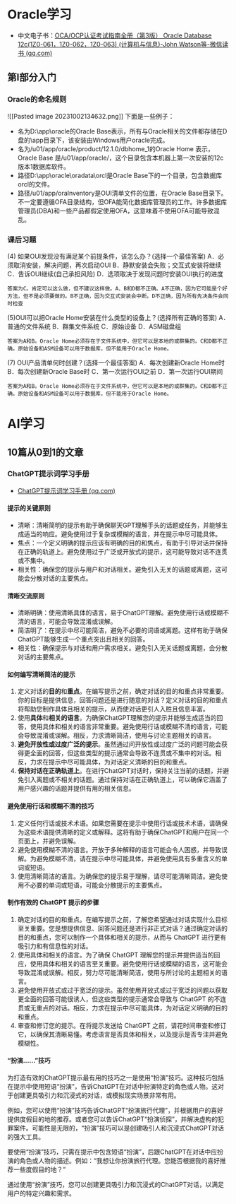 # Oracle学习
- 中文电子书：[OCA/OCP认证考试指南全册（第3版） Oracle Database 12c(1Z0-061，1Z0-062，1Z0-063) (计算机与信息)-John Watson等-微信读书 (qq.com)](https://weread.qq.com/web/reader/3ee329b0719dacdd3ee96bdkc51323901dc51ce410c121b)
## 第I部分入门
### Oracle的命名规则
![[Pasted image 20231002134632.png]]
下面是一些例子：
- 名为D:\\app\\oracle的Oracle Base表示，所有与Oracle相关的文件都存储在D盘的\app目录下，该安装由Windows用户oracle完成。
- 名为/u01/app/oracle/product/12.1.0/dbhome_1的Oracle Home 表示，Oracle Base 是/u01/app/oracle/，这个目录包含本机器上第一次安装的12c版本1数据库软件。
- 路径D:\\app\\oracle\\oradata\\orcl是Oracle Base下的一个目录，包含数据库orcl的文件。
- 路径/u01/app/oraInventory是OUI清单文件的位置，在Oracle Base目录下。不一定要遵循OFA目录结构，但OFA能简化数据库管理员的工作。许多数据库管理员(DBA)和一些产品都假定使用OFA，这意味着不使用OFA可能导致混乱。
### 课后习题
(4) 如果OUI发现没有满足某个前提条件，该怎么办？(选择一个最佳答案)
A．必须取消安装，解决问题，再次启动OUI
B．静默安装会失败；交互式安装将继续
C．告诉OUI继续(自己承担风险)
D．选项取决于发现问题时安装OUI执行的进度
```ad-note
答案为C。肯定可以这么做，但不建议这样做。A、B和D都不正确。A不正确，因为它可能是个好方法，但不是必须要做的。B不正确，因为交互式安装会中断。D不正确，因为所有先决条件会同时检查
```
(5)OUI可以把Oracle Home安装在什么类型的设备上？(选择所有正确的答案)
A．普通的文件系统
B．群集文件系统
C．原始设备
D．ASM磁盘组
```ad-note
答案为A和B。Oracle Home必须存在于文件系统中，但它可以是本地的或群集的。C和D都不正确。原始设备和ASM设备可以用于数据库，但不能用于Oracle Home。
```
(7) OUI产品清单何时创建？(选择一个最佳答案)
A．每次创建新Oracle Home时
B．每次创建新Oracle Base时
C．第一次运行OUI之前
D．第一次运行OUI期间
```ad-note
答案为A和B。Oracle Home必须存在于文件系统中，但它可以是本地的或群集的。C和D都不正确。原始设备和ASM设备可以用于数据库，但不能用于Oracle Home。
```
# AI学习
## 10篇从0到1的文章
### ChatGPT提示词学习手册
- [ChatGPT提示词学习手册 (qq.com)](https://mp.weixin.qq.com/s/C2zYGGVzcoCippNzf30-Jg)
#### 提示的关键原则
- 清晰：清晰简明的提示有助于确保聊天GPT理解手头的话题或任务，并能够生成适当的响应。避免使用过于复杂或模糊的语言，并在提示中尽可能具体。
- 焦点：一个定义明确的提示应该有明确的目的和焦点，有助于引导对话并保持在正确的轨道上。避免使用过于广泛或开放式的提示，这可能导致对话不连贯或不集中。
- 相关性：确保您的提示与用户和对话相关。避免引入无关的话题或离题，这可能会分散对话的主要焦点。
#### 清晰交流原则
- 清晰明确：使用清晰具体的语言，易于ChatGPT理解。避免使用行话或模糊不清的语言，可能会导致混淆或误解。
- 简洁明了：在提示中尽可能简洁，避免不必要的词语或离题。这样有助于确保ChatGPT能够生成一个重点突出且相关的回答。
- 相关性：确保提示与对话和用户需求相关。避免引入无关话题或离题，会分散对话的主要焦点。
#### 如何编写清晰简洁的提示
1. 定义对话的**目的**和**重点**。在编写提示之前，确定对话的目的和重点非常重要。你的目标是提供信息，回答问题还是进行随意的对话？定义对话的目的和重点将帮助您制作具体且相关的提示，从而使对话更引人入胜且信息丰富。
2. 使用**具体**和**相关的语言**。为确保ChatGPT理解您的提示并能够生成适当的回答，使用具体和相关的语言非常重要。避免使用行话或模糊不清的语言，可能会导致混淆或误解。相反，力求清晰简洁，使用与讨论主题相关的语言。
3. **避免开放性或过度广泛的提示**。虽然通过问开放性或过度广泛的问题可能会获得更全面的回答，但这些类型的提示通常会导致不连贯或不集中的对话。相反，力求在提示中尽可能具体，为对话定义清晰的目的和重点。
4. **保持对话在正确轨道上**。在进行ChatGPT对话时，保持关注当前的话题，并避免引入离题或不相关的话题。通过保持对话在正确轨道上，可以确保它涵盖了用户感兴趣的话题并提供有用的相关信息。
#### 避免使用行话和模糊不清的技巧
1. 定义任何行话或技术术语。如果您需要在提示中使用行话或技术术语，请确保为这些术语提供清晰的定义或解释。这将有助于确保ChatGPT和用户在同一个页面上，并避免误解。
2. 避免使用模糊不清的语言。开放于多种解释的语言可能会令人困惑，并导致误解。为避免模糊不清，请在提示中尽可能具体，并避免使用具有多重含义的单词或短语。
3. 使用清晰简洁的语言。为确保您的提示易于理解，请尽可能清晰简洁。避免使用不必要的单词或短语，可能会分散提示的主要焦点。
#### 制作有效的 ChatGPT 提示的步骤
1. 确定对话的目的和重点。在编写提示之前，了解您希望通过对话实现什么目标至关重要。您是想提供信息、回答问题还是进行非正式对话？通过确定对话的目的和重点，您可以制作一个具体和相关的提示，从而与 ChatGPT 进行更有吸引力和有信息性的对话。
2. 使用具体和相关的语言。为了确保 ChatGPT 理解您的提示并提供适当的回应，使用具体和相关的语言至关重要。避免使用行话或模糊的语言，这可能会导致混淆或误解。相反，努力尽可能清晰简洁，使用与所讨论的主题相关的语言。
3. 避免使用开放式或过于宽泛的提示。虽然使用开放式或过于宽泛的问题以获取更全面的回答可能很诱人，但这些类型的提示通常会导致与 ChatGPT 的不连贯或无重点的对话。相反，力求在提示中尽可能具体，为对话定义明确的目的和重点。
4. 审查和修订您的提示。在将提示发送给 ChatGPT 之前，请花时间审查和修订它，以确保其清晰易懂。考虑语言是否具体和相关，以及提示是否专注并避免模糊性。
#### “扮演……”技巧
为打造有效的ChatGPT提示最有用的技巧之一是使用“扮演”技巧。这种技巧包括在提示中使用短语“扮演”，告诉ChatGPT在对话中扮演特定的角色或人物。这对于创建更具吸引力和沉浸式的对话，或模拟现实场景非常有用。  

例如，您可以使用“扮演”技巧告诉ChatGPT“扮演旅行代理”，并根据用户的喜好提供度假目的地的推荐。或者您可以告诉ChatGPT“扮演侦探”，并解决虚构的犯罪案件。可能性是无限的，“扮演”技巧可以是创建吸引人和沉浸式ChatGPT对话的强大工具。  

要使用“扮演”技巧，只需在提示中包含短语“扮演”，后跟ChatGPT在对话中应扮演的角色或人物的描述。例如：“我想让你扮演旅行代理。您能否根据我的喜好推荐一些度假目的地？”  

通过使用“扮演”技巧，您可以创建更具吸引力和沉浸式的ChatGPT对话，以满足用户的特定兴趣和需求。